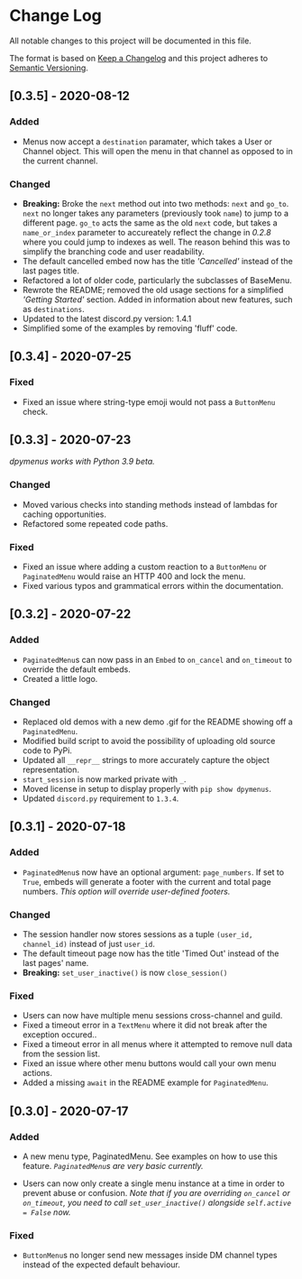 
# Change Log
All notable changes to this project will be documented in this file.
 
The format is based on [Keep a Changelog](http://keepachangelog.com/)
and this project adheres to [Semantic Versioning](http://semver.org/).

## [0.3.5] - 2020-08-12

### Added
- Menus now accept a `destination` paramater, which takes a User or Channel object.
This will open the menu in that channel as opposed to in the current channel.

### Changed
- **Breaking:** Broke the `next` method out into two methods: `next` and `go_to`. `next` no longer
takes any parameters (previously took `name`) to jump to a different page. `go_to` acts
the same as the old `next` code, but takes a `name_or_index` parameter to accureately 
reflect the change in *0.2.8* where you could jump to indexes as well. The reason behind this
was to simplify the branching code and user readability.
- The default cancelled embed now has the title *'Cancelled'* instead of the last pages title.
- Refactored a lot of older code, particularly the subclasses of BaseMenu.
- Rewrote the README; removed the old usage sections for a simplified *'Getting Started'* section. Added in information
about new features, such as `destinations`.
- Updated to the latest discord.py version: 1.4.1
- Simplified some of the examples by removing 'fluff' code.

## [0.3.4] - 2020-07-25

### Fixed
- Fixed an issue where string-type emoji would not pass a `ButtonMenu`
check.

## [0.3.3] - 2020-07-23

*dpymenus works with Python 3.9 beta.*

### Changed
- Moved various checks into standing methods instead of lambdas for
caching opportunities.
- Refactored some repeated code paths.

### Fixed
- Fixed an issue where adding a custom reaction to a `ButtonMenu` or
`PaginatedMenu` would raise an HTTP 400 and lock the menu.
- Fixed various typos and grammatical errors within the documentation.

## [0.3.2] - 2020-07-22

### Added
- `PaginatedMenu`s can now pass in an `Embed` to `on_cancel` and `on_timeout`
to override the default embeds.
- Created a little logo.

### Changed
- Replaced old demos with a new demo .gif for the README showing off a `PaginatedMenu`.
- Modified build script to avoid the possibility of uploading old source code to PyPi.
- Updated all `__repr__` strings to more accurately capture the object representation.
- `start_session` is now marked private with `_`.
- Moved license in setup to display properly with `pip show dpymenus`.
- Updated `discord.py` requirement to `1.3.4`. 
 
## [0.3.1] - 2020-07-18

### Added
- `PaginatedMenu`s now have an optional argument: `page_numbers`. If set to `True`,
embeds will generate a footer with the current and total page numbers. *This 
option will override user-defined footers.*

### Changed
- The session handler now stores sessions as a tuple `(user_id, channel_id)`
instead of just `user_id`.
- The default timeout page now has the title 'Timed Out' instead of the
last pages' name.
- **Breaking:** `set_user_inactive()` is now `close_session()`

### Fixed
- Users can now have multiple menu sessions cross-channel and guild.
- Fixed a timeout error in a `TextMenu` where it did not break after the
exception occured..
- Fixed a timeout error in all menus where it attempted to remove null data
from the session list.
- Fixed an issue where other menu buttons would call your own menu
actions. 
- Added a missing `await` in the README example for `PaginatedMenu`.

## [0.3.0] - 2020-07-17
 
### Added
- A new menu type, PaginatedMenu. See examples on how to use this feature. *`PaginatedMenu`s are very basic currently.*

- Users can now only create a single menu instance at a time in order to 
prevent abuse or confusion. *Note that if you are overriding `on_cancel` or 
`on_timeout`, you need to call `set_user_inactive()` alongside 
`self.active = False` now.*
 
### Fixed
 
- `ButtonMenu`s no longer send new messages inside DM channel types instead
of the expected default behaviour.
